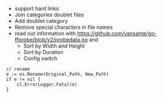 

- support hard links
- Join categories doublet files
- Add doublet category
- Remove special characters in file names
- read out information with https://github.com/vansante/go-ffprobe/blob/v2/probedata.go and
  - Sort by Width and Height
  - Sort by Duration
  - Config switch

```golang
// rename
e := os.Rename(Original_Path, New_Path)
if e != nil {
    cl.ErrorLogger.Fatal(e)
}
```


